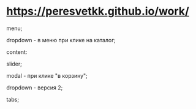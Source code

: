 # https://peresvetkk.github.io/work/

menu;

dropdown - в меню при клике на каталог;

content:

slider;

modal - при клике "в корзину";

dropdown - версия 2;

tabs;
